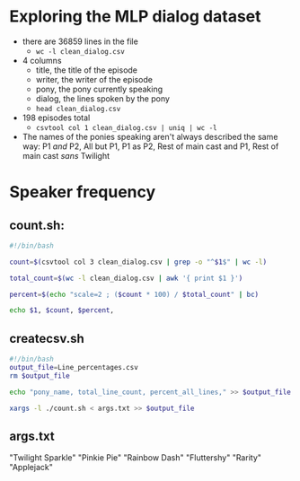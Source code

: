 # Exploring the MLP dialog dataset

- there are 36859 lines in the file
    - `wc -l clean_dialog.csv`
- 4 columns
    - title, the title of the episode
    - writer, the writer of the episode
    - pony, the pony currently speaking
    - dialog, the lines spoken by the pony
    - `head clean_dialog.csv`
- 198 episodes total
    - `csvtool col 1 clean_dialog.csv | uniq | wc -l`
- The names of the ponies speaking aren't always described the same way: P1 *and* P2, All but P1, P1 as P2, Rest of main cast and P1, Rest of main cast *sans* Twilight

# Speaker frequency

## count.sh:
```bash
#!/bin/bash

count=$(csvtool col 3 clean_dialog.csv | grep -o "^$1$" | wc -l)

total_count=$(wc -l clean_dialog.csv | awk '{ print $1 }')

percent=$(echo "scale=2 ; ($count * 100) / $total_count" | bc)

echo $1, $count, $percent,
```

## createcsv.sh
```bash
#!/bin/bash
output_file=Line_percentages.csv
rm $output_file

echo "pony_name, total_line_count, percent_all_lines," >> $output_file

xargs -l ./count.sh < args.txt >> $output_file
```

## args.txt

"Twilight Sparkle"
"Pinkie Pie"
"Rainbow Dash"
"Fluttershy"
"Rarity"
"Applejack"
